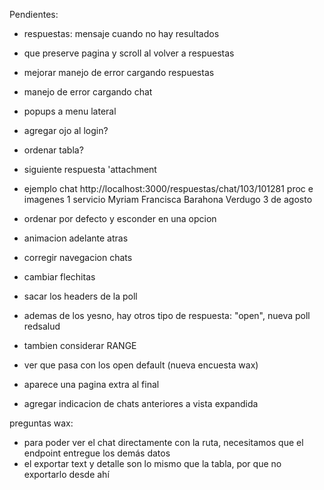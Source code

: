 Pendientes:

- respuestas: mensaje cuando no hay resultados
- que preserve pagina y scroll al volver a respuestas
- mejorar manejo de error cargando respuestas
- manejo de error cargando chat
- popups a menu lateral

- agregar ojo al login?
- ordenar tabla?
- siguiente respuesta
'attachment

- ejemplo chat http://localhost:3000/respuestas/chat/103/101281
proc e imagenes 1 servicio Myriam Francisca Barahona Verdugo
3 de agosto

- ordenar por defecto y esconder en una opcion
- animacion adelante atras
- corregir navegacion chats
- cambiar flechitas
- sacar los headers de la poll
- ademas de los yesno, hay otros tipo de respuesta: "open", nueva poll redsalud
- tambien considerar RANGE
- ver que pasa con los open default (nueva encuesta wax)
- aparece una pagina extra al final
- agregar indicacion de chats anteriores a vista expandida

preguntas wax:
- para poder ver el chat directamente con la ruta, necesitamos que el endpoint entregue los demás datos
- el exportar text y detalle son lo mismo que la tabla, por que no exportarlo desde ahí